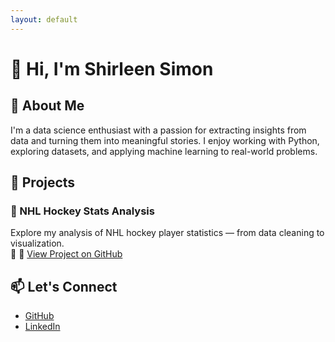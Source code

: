 ```yaml
---
layout: default
---
```


# 👋 Hi, I'm Shirleen Simon

## 🧠 About Me
I'm a data science enthusiast with a passion for extracting insights from data and turning them into meaningful stories. I enjoy working with Python, exploring datasets, and applying machine learning to real-world problems.

## 📂 Projects

### 🏒 NHL Hockey Stats Analysis
Explore my analysis of NHL hockey player statistics — from data cleaning to visualization.  
🔗 🔗 [View Project on GitHub](https://github.com/shirleensimon/shirleensimon.github.io/tree/main/Project_Intro_DataScience_AI/Project_Intro_DataScience_AI)


## 📫 Let's Connect
- [GitHub](https://github.com/shirleensimon)
- [LinkedIn](https://www.linkedin.com/in/your-link-here/) <!-- Replace with your actual LinkedIn -->
